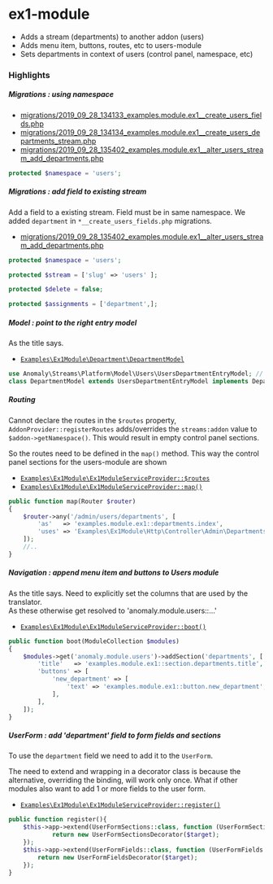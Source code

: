 # ex1-module
- Adds a stream (departments) to another addon (users)
- Adds menu item, buttons, routes, etc to users-module
- Sets departments in context of users (control panel, namespace, etc)

### Highlights
##### Migrations : using namespace

- [migrations/2019_09_28_134133_examples.module.ex1__create_users_fields.php](migrations/2019_09_28_134133_examples.module.ex1__create_users_fields.php)
- [migrations/2019_09_28_134134_examples.module.ex1__create_users_departments_stream.php](migrations/2019_09_28_134134_examples.module.ex1__create_users_departments_stream.php)
- [migrations/2019_09_28_135402_examples.module.ex1__alter_users_stream_add_departments.php](migrations/2019_09_28_135402_examples.module.ex1__alter_users_stream_add_departments.php)

```php
protected $namespace = 'users';
```


##### Migrations : add field to existing stream
Add a field to a existing stream. Field must be in same namespace. We added `department` in `*__create_users_fields.php` migrations.
- [migrations/2019_09_28_135402_examples.module.ex1__alter_users_stream_add_departments.php](migrations/2019_09_28_135402_examples.module.ex1__alter_users_stream_add_departments.php)

```php
protected $namespace = 'users';

protected $stream = ['slug' => 'users' ];

protected $delete = false;

protected $assignments = ['department',];
```


##### Model : point to the right entry model
As the title says.

- [`Examples\Ex1Module\Department\DepartmentModel`](src/Department/DepartmentModel.php)
```php
use Anomaly\Streams\Platform\Model\Users\UsersDepartmentEntryModel; // <<< is not the default generated
class DepartmentModel extends UsersDepartmentEntryModel implements DepartmentInterface {}
```


##### Routing
Cannot declare the routes in the `$routes` property,
`AddonProvider::registerRoutes` adds/overrides the `streams:addon` value to `$addon->getNamespace()`.
This would result in empty control panel sections.

So the routes need to be defined in the `map()` method.
This way the control panel sections for the users-module are shown

- [`Examples\Ex1Module\Ex1ModuleServiceProvider::$routes`](src/Ex1ModuleServiceProvider.php#L30)
- [`Examples\Ex1Module\Ex1ModuleServiceProvider::map()`](src/Ex1ModuleServiceProvider.php#L84)

```php
public function map(Router $router)
{
    $router->any('/admin/users/departments', [
        'as'   => 'examples.module.ex1::departments.index',
        'uses' => 'Examples\Ex1Module\Http\Controller\Admin\DepartmentsController@index',
    ]);
    //..
}
```


##### Navigation : append menu item and buttons to Users module
As the title says. Need to explicitly set the columns that are used by the translator.  
As these otherwise get resolved to 'anomaly.module.users::...'

- [`Examples\Ex1Module\Ex1ModuleServiceProvider::boot()`](src/Ex1ModuleServiceProvider.php#L58)
```php
public function boot(ModuleCollection $modules)
{
    $modules->get('anomaly.module.users')->addSection('departments', [
        'title'   => 'examples.module.ex1::section.departments.title',
        'buttons' => [
            'new_department' => [
                'text' => 'examples.module.ex1::button.new_department',
            ],
        ],
    ]);
}
```


##### UserForm : add 'department' field to form fields and sections
To use the `department` field we need to add it to the `UserForm`.

The need to extend and wrapping in a decorator class is because the alternative, overriding the binding, will work only once.
What if other modules also want to add 1 or more fields to the user form.

- [`Examples\Ex1Module\Ex1ModuleServiceProvider::register()`](src/Ex1ModuleServiceProvider.php#L45)
```php
public function register(){
    $this->app->extend(UserFormSections::class, function (UserFormSections $target) {
            return new UserFormSectionsDecorator($target);
    });
    $this->app->extend(UserFormFields::class, function (UserFormFields $target) {
        return new UserFormFieldsDecorator($target);
    });
}
```
